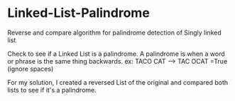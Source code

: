 # Linked-List-Palindrome
Reverse and compare algorithm for palindrome detection of Singly linked list

Check to see if a Linked List is a palindrome. A palindrome is when a word or phrase is the same thing backwards.
ex: TACO CAT --> TAC OCAT =True (ignore spaces)

For my solution, I created a reversed List of the original and compared both lists to see if it's a palindrome.
